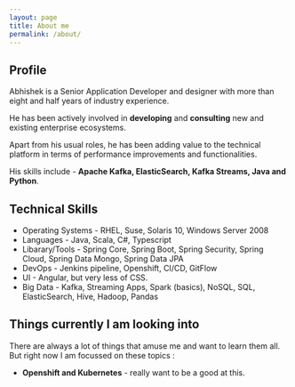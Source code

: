 ```yaml
---
layout: page
title: About me
permalink: /about/
---
```


## Profile

Abhishek is a Senior Application Developer and designer with more than eight and half years of industry experience.

He has been actively involved in **developing** and **consulting** new and existing enterprise ecosystems.

Apart from his usual roles, he has been adding value to the technical platform in terms of performance improvements and functionalities.

His skills include - **Apache Kafka, ElasticSearch, Kafka Streams, Java and Python**.


## Technical Skills 

- Operating Systems - RHEL, Suse, Solaris 10, Windows Server 2008
- Languages - Java, Scala, C#, Typescript
- Libarary/Tools - Spring Core, Spring Boot, Spring Security, Spring Cloud, Spring Data Mongo, Spring Data JPA
- DevOps - Jenkins pipeline, Openshift, CI/CD, GitFlow
- UI - Angular, but very less of CSS.
- Big Data - Kafka, Streaming Apps, Spark (basics), NoSQL, SQL, ElasticSearch, Hive, Hadoop, Pandas


## Things currently I am looking into

There are always a lot of things that amuse me and want to learn them all. But right now I am focussed on these topics :

* **Openshift and Kubernetes** - really want to be a good at this.


